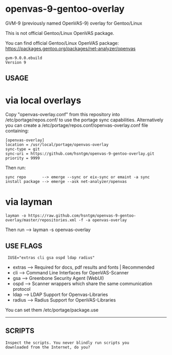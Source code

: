 # openvas-9-gentoo-overlay
GVM-9 (previously named OpenVAS-9) overlay for Gentoo/Linux

This is not official Gentoo/Linux OpenVAS package.

You can find official Gentoo/Linux OpenVAS package: 
https://packages.gentoo.org/packages/net-analyzer/openvas

    gvm-9.0.0.ebuild
    Version 9

## USAGE

# via local overlays

Copy "openvas-overlay.conf" from this repository into /etc/portage/repos.conf/ to use the portage sync capabilities.
Alternatively you can create a /etc/portage/repos.conf/openvas-overlay.conf file containing:

    [openvas-overlay]
    location = /usr/local/portage/openvas-overlay
    sync-type = git
    sync-uri = https://github.com/hsntgm/openvas-9-gentoo-overlay.git
    priority = 9999

Then run:

    sync repo       --> emerge --sync or eix-sync or emaint -a sync
    install package --> emerge --ask net-analyzer/openvas

# via layman

    layman -o https://raw.github.com/hsntgm/openvas-9-gentoo-overlay/master/repositories.xml -f -a openvas-overlay

Then run --> layman -s openvas-overlay

## USE FLAGS

     IUSE="extras cli gsa ospd ldap radius"

 - extras     --> Required for docs, pdf results and fonts | Recommended
 - cli        --> Command Line Interfaces for OpenVAS-Scanner
 - gsa        --> Greenbone Security Agent (WebUI)
 - ospd       --> Scanner wrappers which share the same communication protocol
 - ldap       --> LDAP Support for Openvas-Libraries
 - radius     --> Radius Support for OpenVAS-Libraries

You can set them /etc/portage/package.use

--------------------------------------------------------------------------------------------------------------------------

## SCRIPTS

    Inspect the scripts. You never blindly run scripts you
    downloaded from the Internet, do you?
